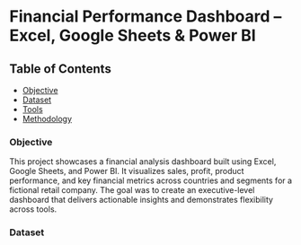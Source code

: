 # Financial Performance Dashboard – Excel, Google Sheets & Power BI

## Table of Contents
  - [Objective](#objective)
  - [Dataset](#dataset)
  - [Tools](#tools)
  - [Methodology](#methodology)

### Objective

This project showcases a financial analysis dashboard built using Excel, Google Sheets, and Power BI. It visualizes sales, profit, product performance, and key financial metrics across countries and segments for a fictional retail company. The goal was to create an executive-level dashboard that delivers actionable insights and demonstrates flexibility across tools.

### Dataset

